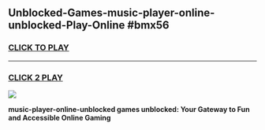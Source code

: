 
## Unblocked-Games-music-player-online-unblocked-Play-Online #bmx56
<h3>
<a href="https://news.freeplayer.one?title=music-player-online-unblocked&ref=3">CLICK TO PLAY</a></h3>
<hr>

<h3>
<a href="https://news.freeplayer.one?title=music-player-online-unblocked&ref=3">CLICK 2 PLAY</a>
  
</h3>

<a href="https://news.freeplayer.one?title=music-player-online-unblocked&ref=3"><img src="https://clearcache.store/games.png"></a>


**music-player-online-unblocked games unblocked: Your Gateway to Fun and Accessible Online Gaming**
